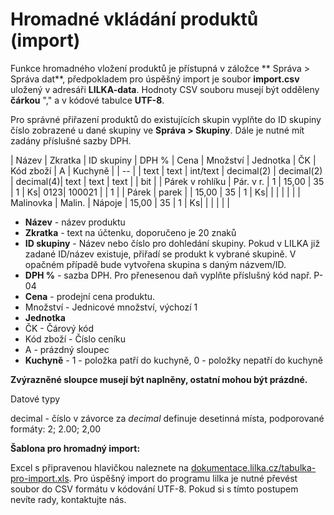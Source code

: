 # Hromadné vkládání produktů (import)

Funkce hromadného vložení produktů je přístupná v záložce ** Správa > Správa dat**, předpokladem pro úspěšný import je soubor **import.csv** uložený v adresáři **LILKA-data**. Hodnoty CSV souboru musejí být odděleny **čárkou** "," a v kódové tabulce **UTF-8**. 

Pro správné přiřazení produktů do existujících skupin vyplňte do ID skupiny číslo zobrazené u dané skupiny ve **Správa > Skupiny**. Dále je nutné mít zadány příslušné sazby DPH.

| Název | Zkratka | ID skupiny | DPH % | Cena | Množství | Jednotka | ČK | Kód zboží | A | Kuchyně |
| -- |
| text | text | int/text | decimal(2) | decimal(2) | decimal(4)| text | text | text |  | bit |
| Párek v rohlíku | Pár. v r. | 1 | 15,00 | 35 | 1 | Ks| 0123| 100021 |  | 1 |
| Párek | parek |  | 15,00 | 35 | 1 | Ks| | | | | |
| Malinovka | Malin. | Nápoje  | 15,00 | 35 | 1 | Ks| | | | | |

* **Název** - název produktu
* **Zkratka** - text na účtenku, doporučeno je 20 znaků
* **ID skupiny** - Název nebo číslo pro dohledání skupiny. Pokud v LILKA již zadané ID/název existuje, přiřadí se produkt k vybrané skupině. V opačném případě bude vytvořena skupina s daným názvem/ID.
* **DPH %** - sazba DPH. Pro přenesenou daň vyplňte příslušný kód např. P-04
* **Cena** - prodejní cena produktu.
* Množství - Jednicové množství, výchozí 1
* **Jednotka**
* ČK - Čárový kód
* Kód zboží - Číslo ceníku
* A - prázdný sloupec
* **Kuchyně** - 1 - položka patří do kuchyně, 0 - položky nepatří do kuchyně

**Zvýrazněné sloupce musejí být naplněny, ostatní mohou být prázdné.**

Datové typy

decimal - číslo v závorce za *decimal* definuje desetinná místa, podporované formáty: 2; 2.00; 2,00

**Šablona pro hromadný import:**

Excel s připravenou hlavičkou naleznete na [dokumentace.lilka.cz/tabulka-pro-import.xls](http://dokumentace.lilka.cz/tabulka-pro-import.xls). Pro úspěšný import do programu lilka je nutné převést soubor do CSV formátu v kódování UTF-8. Pokud si s tímto postupem nevíte rady, kontaktujte nás.